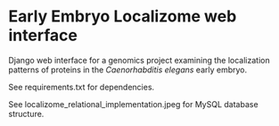 Early Embryo Localizome web interface
=====================================

Django web interface for a genomics project 
examining the localization patterns of proteins 
in the _Caenorhabditis elegans_ early embryo.

See requirements.txt for dependencies.

See localizome\_relational\_implementation.jpeg for MySQL database structure.
